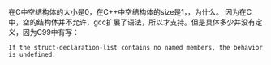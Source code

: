 在C中空结构体的大小是0，在C++中空结构体的size是1，，为什么。
因为在C中，空的结构体并不允许，gcc扩展了语法，所以才支持。但是具体多少并没有定义，因为C99中有写：
```
If the struct-declaration-list contains no named members, the behavior is undefined.
```

